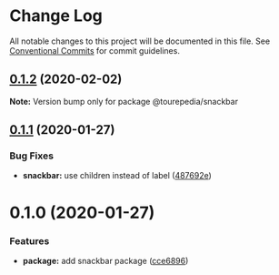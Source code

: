 # Change Log

All notable changes to this project will be documented in this file.
See [Conventional Commits](https://conventionalcommits.org) for commit guidelines.

## [0.1.2](https://github.com/tourepedia/tp-ui/compare/@tourepedia/snackbar@0.1.1...@tourepedia/snackbar@0.1.2) (2020-02-02)

**Note:** Version bump only for package @tourepedia/snackbar





## [0.1.1](https://github.com/tourepedia/tp-ui/compare/@tourepedia/snackbar@0.1.0...@tourepedia/snackbar@0.1.1) (2020-01-27)


### Bug Fixes

* **snackbar:** use children instead of label ([487692e](https://github.com/tourepedia/tp-ui/commit/487692e))





# 0.1.0 (2020-01-27)


### Features

* **package:** add snackbar package ([cce6896](https://github.com/tourepedia/tp-ui/commit/cce6896))
